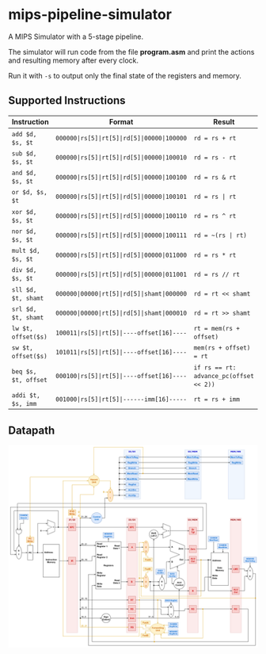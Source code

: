 # mips-pipeline-simulator
A MIPS Simulator with a 5-stage pipeline.

The simulator will run code from the file **program.asm** and print the actions and resulting memory after every clock.

Run it with `-s` to output only the final state of the registers and memory.

Supported Instructions
-------
|Instruction|Format|Result|
|-|-------------------------------------|-|
| `add $d, $s, $t`     | `000000\|rs[5]\|rt[5]\|rd[5]\|00000\|100000` | `rd = rs + rt`
| `sub $d, $s, $t`     | `000000\|rs[5]\|rt[5]\|rd[5]\|00000\|100010` | `rd = rs - rt`
| `and $d, $s, $t`     | `000000\|rs[5]\|rt[5]\|rd[5]\|00000\|100100` | `rd = rs & rt`
| `or $d, $s, $t`      | `000000\|rs[5]\|rt[5]\|rd[5]\|00000\|100101` | `rd = rs \| rt`
| `xor $d, $s, $t`     | `000000\|rs[5]\|rt[5]\|rd[5]\|00000\|100110` | `rd = rs ^ rt`
| `nor $d, $s, $t`     | `000000\|rs[5]\|rt[5]\|rd[5]\|00000\|100111` | `rd = ~(rs \| rt)`
| `mult $d, $s, $t`    | `000000\|rs[5]\|rt[5]\|rd[5]\|00000\|011000` | `rd = rs * rt`
| `div $d, $s, $t`     | `000000\|rs[5]\|rt[5]\|rd[5]\|00000\|011001` | `rd = rs // rt`
| `sll $d, $t, shamt`  | `000000\|00000\|rt[5]\|rd[5]\|shamt\|000000` | `rd = rt << shamt`
| `srl $d, $t, shamt`  | `000000\|00000\|rt[5]\|rd[5]\|shamt\|000010` | `rd = rt >> shamt`
| `lw $t, offset($s)`  | `100011\|rs[5]\|rt[5]\|----offset[16]----` | `rt = mem(rs + offset)`
| `sw $t, offset($s)`  | `101011\|rs[5]\|rt[5]\|----offset[16]----` | `mem(rs + offset) = rt`
| `beq $s, $t, offset` | `000100\|rs[5]\|rt[5]\|----offset[16]----` | `if rs == rt: advance_pc(offset << 2))`
| `addi $t, $s, imm`   | `001000\|rs[5]\|rt[5]\|------imm[16]-----` | `rt = rs + imm`

Datapath
-------
![](diagramDataHazard.png)